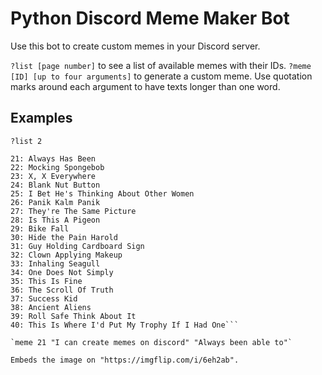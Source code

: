 # Python Discord Meme Maker Bot 
Use this bot to create custom memes in your Discord server.

`?list [page number]` to see a list of available memes with their IDs.
`?meme [ID] [up to four arguments]` to generate a custom meme. Use quotation marks around each argument to have texts longer than one word.

## Examples

`?list 2`
```(Page 2 of 5)
21: Always Has Been
22: Mocking Spongebob
23: X, X Everywhere
24: Blank Nut Button
25: I Bet He's Thinking About Other Women
26: Panik Kalm Panik
27: They're The Same Picture
28: Is This A Pigeon
29: Bike Fall
30: Hide the Pain Harold
31: Guy Holding Cardboard Sign
32: Clown Applying Makeup
33: Inhaling Seagull
34: One Does Not Simply
35: This Is Fine
36: The Scroll Of Truth
37: Success Kid
38: Ancient Aliens
39: Roll Safe Think About It
40: This Is Where I'd Put My Trophy If I Had One```

`meme 21 "I can create memes on discord" "Always been able to"`

Embeds the image on "https://imgflip.com/i/6eh2ab".